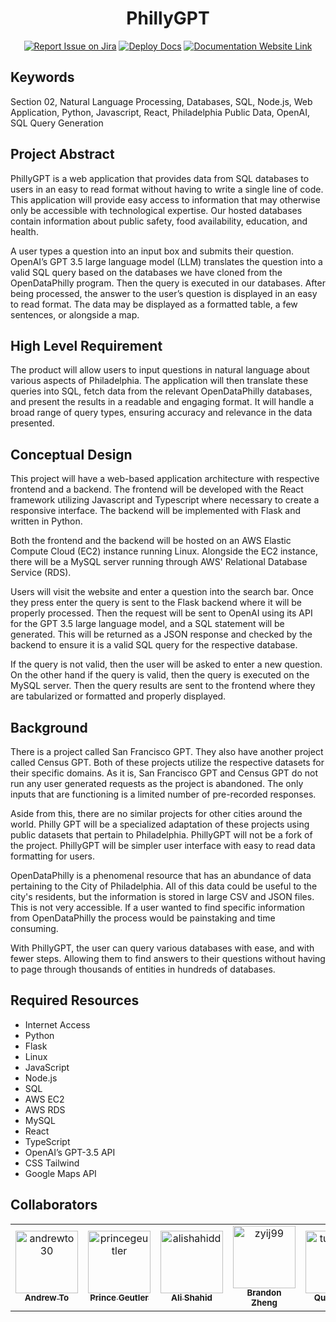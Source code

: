<div align="center">

# PhillyGPT
[![Report Issue on Jira](https://img.shields.io/badge/Report%20Issues-Jira-0052CC?style=flat&logo=jira-software)](https://temple-cis-projects-in-cs.atlassian.net/jira/software/c/projects/DT/issues)
[![Deploy Docs](https://github.com/ApplebaumIan/tu-cis-4398-docs-template/actions/workflows/deploy.yml/badge.svg)](https://github.com/ApplebaumIan/tu-cis-4398-docs-template/actions/workflows/deploy.yml)
[![Documentation Website Link](https://img.shields.io/badge/-Documentation%20Website-brightgreen)](https://applebaumian.github.io/tu-cis-4398-docs-template/)


</div>


## Keywords

Section 02, Natural Language Processing, Databases, SQL, Node.js, Web Application, Python, Javascript, React, Philadelphia Public Data, OpenAI, SQL Query Generation

## Project Abstract

PhillyGPT is a web application that provides data from SQL databases to users in an easy to read format without having to write a single line of code. This application will provide easy access to information that may otherwise only be accessible with technological expertise. Our hosted databases contain information about public safety, food availability, education, and health.

A user types a question into an input box and submits their question. OpenAI’s GPT 3.5 large language model (LLM) translates the question into a valid SQL query based on the databases we have cloned from the OpenDataPhilly program. Then the query is executed in our databases. After being processed, the answer to the user’s question is displayed in an easy to read format. The data may be displayed as a formatted table, a few sentences, or alongside a map.

## High Level Requirement

The product will allow users to input questions in natural language about various aspects of Philadelphia. The application will then translate these queries into SQL, fetch data from the relevant OpenDataPhilly databases, and present the results in a readable and engaging format. It will handle a broad range of query types, ensuring accuracy and relevance in the data presented.

## Conceptual Design

This project will have a web-based application architecture with respective frontend and a backend. The frontend will be developed with the React framework utilizing Javascript and Typescript where necessary to create a responsive interface. The backend will be implemented with Flask and written in Python.

Both the frontend and the backend will be hosted on an AWS Elastic Compute Cloud (EC2) instance running Linux. Alongside the EC2 instance, there will be a MySQL server running through AWS' Relational Database Service (RDS).

Users will visit the website and enter a question into the search bar. Once they press enter the query is sent to the Flask backend where it will be properly processed. Then the request will be sent to OpenAI using its API for the GPT 3.5 large language model, and a SQL statement will be generated. This will be returned as a JSON response and checked by the backend to ensure it is a valid SQL query for the respective database.

If the query is not valid, then the user will be asked to enter a new question. On the other hand if the query is valid, then the query is executed on the MySQL server. Then the query results are sent to the frontend where they are tabularized or formatted and properly displayed.

## Background

There is a project called San Francisco GPT. They also have another project called Census GPT. Both of these projects utilize the respective datasets for their specific domains. As it is, San Francisco GPT and Census GPT do not run any user generated requests as the project is abandoned. The only inputs that are functioning is a limited number of pre-recorded responses.

Aside from this, there are no similar projects for other cities around the world. Philly GPT will be a specialized adaptation of these projects using public datasets that pertain to Philadelphia. PhillyGPT will not be a fork of the project. PhillyGPT will be simpler user interface with easy to read data formatting for users.

OpenDataPhilly is a phenomenal resource that has an abundance of data pertaining to the City of Philadelphia. All of this data could be useful to the city's residents, but the information is stored in large CSV and JSON files. This is not very accessible. If a user wanted to find specific information from OpenDataPhilly the process would be painstaking and time consuming.

With PhillyGPT, the user can query various databases with ease, and with fewer steps. Allowing them to find answers to their questions without having to page through thousands of entities in hundreds of databases.

## Required Resources
- Internet Access
- Python
- Flask
- Linux
- JavaScript
- Node.js
- SQL
- AWS EC2
- AWS RDS
- MySQL
- React
- TypeScript
- OpenAI’s GPT-3.5 API
- CSS Tailwind
- Google Maps API

## Collaborators

[//]: # ( readme: collaborators -start )
<table>
<tr>
    <td align="center">
        <a href="https://github.com/andrewto30">
            <img src="https://avatars.githubusercontent.com/u/28883218?v=4" width="100;" alt="andrewto30"/>
            <br />
            <sub><b>Andrew To</b></sub>
        </a>
    </td>
    <td align="center">
        <a href="https://github.com/princegeutler">
            <img src="https://avatars.githubusercontent.com/u/46353482?v=4" width="100;" alt="princegeutler"/>
            <br />
            <sub><b>Prince Geutler</b></sub>
        </a>
    </td>
    <td align="center">
        <a href="https://github.com/alishahidd">
            <img src="https://avatars.githubusercontent.com/u/76089708?v=4" width="100;" alt="alishahidd"/>
            <br />
            <sub><b>Ali Shahid</b></sub>
        </a>
    </td>
    <td align="center">
        <a href="https://github.com/zyij99">
            <img src="https://avatars.githubusercontent.com/u/91389500?v=4" width="100;" alt="zyij99"/>
            <br />
            <sub><b>Brandon Zheng</b></sub>
        </a>
    </td>
    <td align="center">
        <a href="https://github.com/tul58767">
            <img src="https://avatars.githubusercontent.com/u/111989897?v=4" width="100;" alt="tul58767"/>
            <br />
            <sub><b>Quynh Cao</b></sub>
        </a>
    </td>
    <td align="center">
        <a href="https://github.com/AidanScharnikow">
            <img src="https://avatars.githubusercontent.com/u/111991905?v=4" width="100;" alt="AidanScharnikow"/>
            <br />
            <sub><b>Aidan Scharnikow</b></sub>
        </a>
    </td>
   </tr>
</table>

[//]: # ( readme: collaborators -end )

